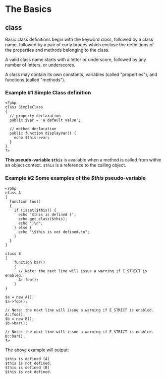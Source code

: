 # The Basics

## class
Basic class definitions begin with the keyword _class_, followed by a class name, followed by a pair of curly braces which enclose the definitions of the properties and methods belonging to the class.

A valid class name starts with a letter or underscore, followed by any number of letters, or underscores.

A class may contain its own constants, variables (called "properties"), and functions (called "methods").

### Example #1 Simple Class definition
```
<?php
class SimpleClass
{
  // property declaration
  public $var = 'a default value';

  // method declaration
  public function displayVar() {
    echo $this->var;
  }
}
?>
```
**This pseudo-variable ```$this```** is available when a method is called from within an object context. ```$this``` is a reference to the calling object.

### Example #2 Some examples of the _$this_ pseudo-variable

```
<?php
class A
{
  function foo()
  {
    if (isset($this)) {
      echo '$this is defined (';
      echo get_class($this);
      echo ")\n";
    } else {
      echo "\$this is not defined.\n";
    }
  }
}

class B
{
    function bar()
    {
      // Note: the next line will issue a warning if E_STRICT is enabled.
      A::foo();
    }
}

$a = new A();
$a->foo();

// Note: the next line will issue a warning if E_STRICT is enabled.
A::foo();
$b = new B();
$b->bar();

// Note: the next line will issue a warning if E_STRICT is enabled.
B::bar();
?>
```
The above example will output:
```
$this is defined (A)
$this is not defined.
$this is defined (B)
$this is not defined.
```
